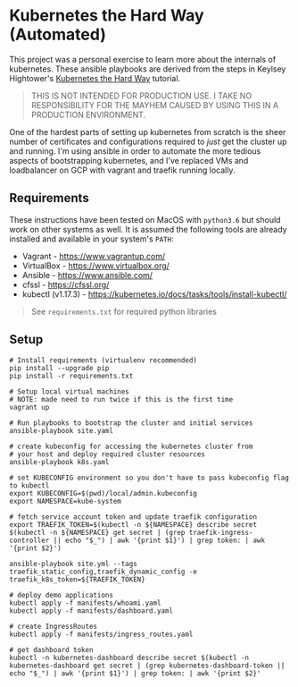 Kubernetes the Hard Way (Automated)
===

This project was a personal exercise to learn more about the internals of kubernetes. These ansible playbooks are derived from the steps in Keylsey Hightower's [Kubernetes the Hard Way](https://github.com/kelseyhightower/kubernetes-the-hard-way) tutorial.

> THIS IS NOT INTENDED FOR PRODUCTION USE. I TAKE NO RESPONSIBILITY FOR THE MAYHEM CAUSED BY USING THIS IN A PRODUCTION ENVIRONMENT.

One of the hardest parts of setting up kubernetes from scratch is the sheer number of certificates and configurations required to _just_ get the cluster up and running. I'm using ansible in order to automate the more tedious aspects of bootstrapping kubernetes, and I've replaced VMs and loadbalancer on GCP with vagrant and traefik running locally.

Requirements
---

These instructions have been tested on MacOS with `python3.6` but should work on other systems as well. It is assumed the following tools are already installed and available in your system's `PATH`:

* Vagrant - https://www.vagrantup.com/
* VirtualBox - https://www.virtualbox.org/
* Ansible - https://www.ansible.com/
* cfssl - https://cfssl.org/
* kubectl (v1.17.3) - https://kubernetes.io/docs/tasks/tools/install-kubectl/

> See `requirements.txt` for required python libraries

Setup
---

```shell
# Install requirements (virtualenv recommended)
pip install --upgrade pip
pip install -r requirements.txt

# Setup local virtual machines
# NOTE: made need to run twice if this is the first time
vagrant up

# Run playbooks to bootstrap the cluster and initial services
ansible-playbook site.yaml

# create kubeconfig for accessing the kubernetes cluster from
# your host and deploy required cluster resources
ansible-playbook k8s.yaml

# set KUBECONFIG environment so you don't have to pass kubeconfig flag to kubectl
export KUBECONFIG=$(pwd)/local/admin.kubeconfig
export NAMESPACE=kube-system

# fetch service account token and update traefik configuration
export TRAEFIK_TOKEN=$(kubectl -n ${NAMESPACE} describe secret $(kubectl -n ${NAMESPACE} get secret | (grep traefik-ingress-controller || echo "$_") | awk '{print $1}') | grep token: | awk '{print $2}')

ansible-playbook site.yml --tags traefik_static_config,traefik_dynamic_config -e traefik_k8s_token=${TRAEFIK_TOKEN}

# deploy demo applications
kubectl apply -f manifests/whoami.yaml
kubectl apply -f manifests/dashboard.yaml

# create IngressRoutes
kubectl apply -f manifests/ingress_routes.yaml

# get dashboard token
kubectl -n kubernetes-dashboard describe secret $(kubectl -n kubernetes-dashboard get secret | (grep kubernetes-dashboard-token || echo "$_") | awk '{print $1}') | grep token: | awk '{print $2}'
```
